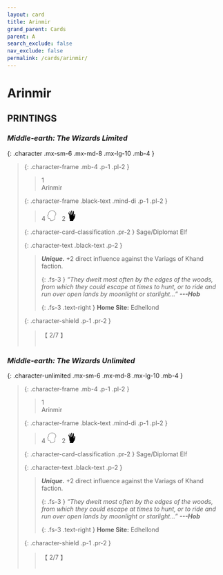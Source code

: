```yaml
---
layout: card
title: Arinmir
grand_parent: Cards
parent: A
search_exclude: false
nav_exclude: false
permalink: /cards/arinmir/
---
```


# Arinmir


## PRINTINGS


### _Middle-earth: The Wizards Limited_

{: .character .mx-sm-6 .mx-md-8 .mx-lg-10 .mb-4 }
> {: .character-frame .mb-4 .p-1 .pl-2 }
> > <div class="card-mp">1</div>
> > <div class="character-card-name">Arinmir</div>
>
> {: .character-frame .black-text .mind-di .p-1 .pl-2 }
> > 4 ![](/assets/images/mind.svg)&emsp;2 ![](/assets/images/di.svg)
>
> {: .character-card-classification .pr-2 }
> Sage/Diplomat Elf
>
> {: .character-text .black-text .p-2 }
> > _**Unique.**_ +2 direct influence against the Variags of Khand faction. 
> > 
> > {: .fs-3 } 
> > _“They dwelt most often by the edges of the woods, from which they could escape at times to hunt, or to ride and run over open lands by moonlight or starlight...”_ ***---&#65279;Hob***  
> > 
> > {: .fs-3 .text-right } 
> > **Home Site:** Edhellond 
>
> {: .character-shield .p-1 .pr-2 }
> > <div class="card-shield">【 2/7 】</div>
> > <div class="card-corruption">&nbsp;</div>

### _Middle-earth: The Wizards Unlimited_

{: .character-unlimited .mx-sm-6 .mx-md-8 .mx-lg-10 .mb-4 }
> {: .character-frame .mb-4 .p-1 .pl-2 }
> > <div class="card-mp">1</div>
> > <div class="character-card-name">Arinmir</div>
>
> {: .character-frame .black-text .mind-di .p-1 .pl-2 }
> > 4 ![](/assets/images/mind.svg)&emsp;2 ![](/assets/images/di.svg)
>
> {: .character-card-classification .pr-2 }
> Sage/Diplomat Elf
>
> {: .character-text .black-text .p-2 }
> > _**Unique.**_ +2 direct influence against the Variags of Khand faction. 
> > 
> > {: .fs-3 } 
> > _“They dwelt most often by the edges of the woods, from which they could escape at times to hunt, or to ride and run over open lands by moonlight or starlight...”_ ***---&#65279;Hob***  
> > 
> > {: .fs-3 .text-right } 
> > **Home Site:** Edhellond 
>
> {: .character-shield .p-1 .pr-2 }
> > <div class="card-shield">【 2/7 】</div>
> > <div class="card-corruption">&nbsp;</div>

